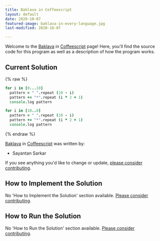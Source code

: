 ```yaml
---
title: Baklava in Coffeescript
layout: default
date: 2020-10-07
featured-image: baklava-in-every-language.jpg
last-modified: 2020-10-07

---
```


Welcome to the [Baklava](https://rzuckerm.github.io/sample-programs-website-copy/projects/baklava) in [Coffeescript](https://rzuckerm.github.io/sample-programs-website-copy/languages/coffeescript) page! Here, you'll find the source code for this program as well as a description of how the program works.

## Current Solution

{% raw %}

```coffeescript
for i in [0...10]
  pattern = " ".repeat (10 - i)
  pattern += "*".repeat (i * 2 + 1)
  console.log pattern

for i in [10..0]
  pattern = " ".repeat (10 - i)
  pattern += "*".repeat (i * 2 + 1)
  console.log pattern
```

{% endraw %}

[Baklava](https://rzuckerm.github.io/sample-programs-website-copy/projects/baklava) in [Coffeescript](https://rzuckerm.github.io/sample-programs-website-copy/languages/coffeescript) was written by:

- Sayantan Sarkar

If you see anything you'd like to change or update, [please consider contributing](https://github.com/TheRenegadeCoder/sample-programs).

## How to Implement the Solution

No 'How to Implement the Solution' section available. [Please consider contributing](https://github.com/TheRenegadeCoder/sample-programs-website).

## How to Run the Solution

No 'How to Run the Solution' section available. [Please consider contributing](https://github.com/TheRenegadeCoder/sample-programs-website).